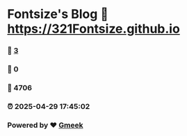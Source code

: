 # Fontsize's Blog :link: https://321Fontsize.github.io 
### :page_facing_up: [3](https://321Fontsize.github.io/tag.html) 
### :speech_balloon: 0 
### :hibiscus: 4706 
### :alarm_clock: 2025-04-29 17:45:02 
### Powered by :heart: [Gmeek](https://github.com/Meekdai/Gmeek)
